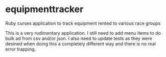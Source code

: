 # equipmenttracker
Ruby curses application to track equipment rented to various race groups


This is a very rudimentary application.  I still need to add menu items to do bulk ad from csv and/or json.  I also need to update tests as they were desined when doing this a completely different way and there is no real error trapping.

